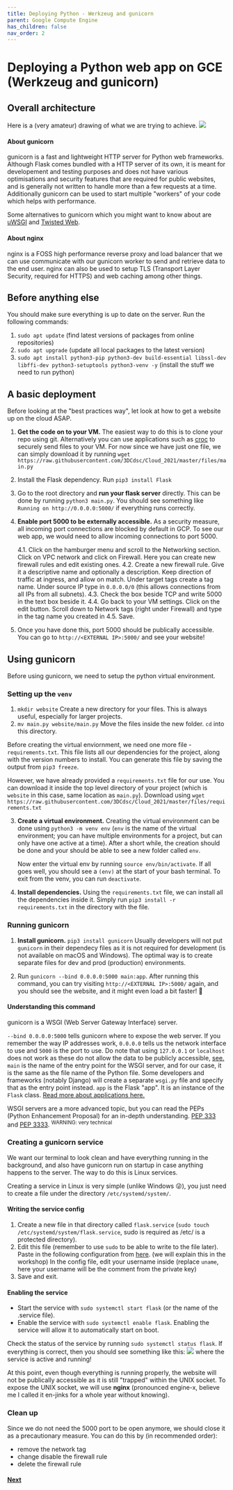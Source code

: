 ```yaml
---
title: Deploying Python - Werkzeug and gunicorn
parent: Google Compute Engine
has_children: false
nav_order: 2
---
```


# Deploying a Python web app on GCE (Werkzeug and gunicorn)

## Overall architecture

Here is a (very amateur) drawing of what we are trying to achieve.
![](images/setup.png)

#### About gunicorn

gunicorn is a fast and lightweight HTTP server for Python web frameworks. Although Flask comes bundled with a HTTP server of its own, it is meant for developement and testing purposes and does not have various optimisations and security features that are required for public websites, and is generally not written to handle more than a few requests at a time.
Additionally gunicorn can be used to start multiple "workers" of your code which helps with performance.

Some alternatives to gunicorn which you might want to know about are [uWSGI](https://uwsgi-docs.readthedocs.io/en/latest/) and [Twisted Web](https://twistedmatrix.com/trac/wiki/TwistedWeb).

#### About nginx

nginx is a FOSS high performance reverse proxy and load balancer that we can use communicate with our gunicorn worker to send and retrieve data to the end user. nginx can also be used to setup TLS (Transport Layer Security, required for HTTPS) and web caching among other things.

## Before anything else

You should make sure everything is up to date on the server. Run the following commands:

1. `sudo apt update` (find latest versions of packages from online repositories)
2. `sudo apt upgrade` (update all local packages to the latest version)
3. `sudo apt install python3-pip python3-dev build-essential libssl-dev libffi-dev python3-setuptools python3-venv -y` (install the stuff we need to run python)

## A basic deployment

Before looking at the "best practices way", let look at how to get a website up on the cloud ASAP.

1. **Get the code on to your VM.**
   The easiest way to do this is to clone your repo using git. Alternatively you can use applications such as [croc](https://github.com/schollz/croc) to securely send files to your VM.
   For now since we have just one file, we can simply download it by running `wget https://raw.githubusercontent.com/3DCdsc/Cloud_2021/master/files/main.py`
2. Install the Flask dependency. Run `pip3 install Flask`
3. Go to the root directory and **run your flask server** directly.
   This can be done by running `python3 main.py`. You should see something like `Running on http://0.0.0.0:5000/` if everything runs correctly.
4. **Enable port 5000 to be externally accessible.**
   As a security measure, all incoming port connections are blocked by default in GCP. To see our web app, we would need to allow incoming connections to port 5000.

   4.1. Click on the hamburger menu and scroll to the Networking section. Click on VPC network and click on Firewall. Here you can create new firewall rules and edit existing ones.
   4.2. Create a new firewall rule. Give it a descriptive name and optionally a description. Keep direction of traffic at ingress, and allow on match. Under target tags create a tag name. Under source IP type in `0.0.0.0/0` (this allows connections from all IPs from all subnets).
   4.3. Check the box beside TCP and write 5000 in the text box beside it.
   4.4. Go back to your VM settings. Click on the edit button. Scroll down to Network tags (right under Firewall) and type in the tag name you created in 4.5. Save.

5. Once you have done this, port 5000 should be publically accessible. You can go to `http://<EXTERNAL IP>:5000/` and see your website!

## Using gunicorn

Before using gunicorn, we need to setup the python virtual environment.

### Setting up the `venv`

1. `mkdir website`
   Create a new directory for your files. This is always useful, especially for larger projects.
2. `mv main.py website/main.py`
   Move the files inside the new folder. `cd` into this directory.

Before creating the virtual enviornment, we need one more file - `requirements.txt`. This file lists all our dependencies for the project, along with the version numbers to install. You can generate this file by saving the output from `pip3 freeze`.

However, we have already provided a `requirements.txt` file for our use. You can download it inside the top level directory of your project (which is `website` in this case, same location as `main.py`). Download using `wget https://raw.githubusercontent.com/3DCdsc/Cloud_2021/master/files/requirements.txt`

3. **Create a virtual environment.**
   Creating the virtual environment can be done using `python3 -m venv env` (`env` is the name of the virtual environment; you can have multiple environments for a project, but can only have one active at a time). After a short while, the creation should be done and your should be able to see a new folder called `env`.

   Now enter the virtual env by running `source env/bin/activate`. If all goes well, you should see a `(env)` at the start of your bash terminal. To exit from the venv, you can run `deactivate`.

4. **Install dependencies.**
   Using the `requirements.txt` file, we can install all the dependencies inside it. Simply run `pip3 install -r requirements.txt` in the directory with the file.

### Running gunicorn

1. **Install gunicorn.**
   `pip3 install gunicorn`
   Usually developers will not put `gunicorn` in their dependecy files as it is not required for development (is not available on macOS and Windows). The optimal way is to create separate files for dev and prod (production) environments.

2. Run `gunicorn --bind 0.0.0.0:5000 main:app`.
   After running this command, you can try visiting `http://<EXTERNAL IP>:5000/` again, and you should see the website, and it might even load a bit faster! 🙂

#### Understanding this command

gunicorn is a WSGI (Web Server Gateway Interface) server.

`--bind 0.0.0.0:5000` tells gunicorn where to expose the web server. If you remember the way IP addresses work, `0.0.0.0` tells us the network interface to use and `5000` is the port to use. Do note that using `127.0.0.1` or `localhost` does not work as these do not allow the data to be publicly accessible, [see.](https://serverfault.com/a/78058)
`main` is the name of the entry point for the WSGI server, and for our case, it is the same as the file name of the Python file. Some developers and frameworks (notably Django) will create a separate `wsgi.py` file and specify that as the entry point instead.
`app` is the Flask "app". It is an instance of the `Flask` class. [Read more about applications here.](https://flask.palletsprojects.com/en/1.1.x/tutorial/factory/)

WSGI servers are a more advanced topic, but you can read the PEPs (Python Enhancement Proposal) for an in-depth understanding. [PEP 333](https://www.python.org/dev/peps/pep-0333/) and [PEP 3333](https://www.python.org/dev/peps/pep-3333/). <sup>WARNING: very technical</sup>

### Creating a gunicorn service

We want our terminal to look clean and have everything running in the background, and also have gunicorn run on startup in case anything happens to the server. The way to do this is Linux services.

Creating a service in Linux is very simple (unlike Windows 😜), you just need to create a file under the directory `/etc/systemd/system/`.

#### Writing the service config

1. Create a new file in that directory called `flask.service` (`sudo touch /etc/systemd/system/flask.service`, sudo is required as /etc/ is a protected directory).
2. Edit this file (remember to use `sudo` to be able to write to the file later).
   Paste in the following configuration from [here](https://raw.githubusercontent.com/3DCdsc/Cloud_2021/master/files/flask.service). (we will explain this in the workshop)
   In the config file, edit your username inside (replace `uname`, here your username will be the comment from the private key)
3. Save and exit.

#### Enabling the service

- Start the service with `sudo systemctl start flask` (or the name of the .service file).
- Enable the service with `sudo systemctl enable flask`. Enabling the service will allow it to automatically start on boot.

Check the status of the service by running `sudo systemctl status flask`. If everything is correct, then you should see something like this:
![](images/gunicorn_service.png)
where the service is active and running!

At this point, even though everything is running properly, the website will not be publically accessible as it is still "trapped" within the UNIX socket. To expose the UNIX socket, we will use **nginx** (pronounced engine-x, believe me I called it en-jinks for a whole year without knowing).

### Clean up

Since we do not need the 5000 port to be open anymore, we should close it as a precautionary measure. You can do this by (in recommended order):

- remove the network tag
- change disable the firewall rule
- delete the firewall rule

#### [Next](nginx.md)
